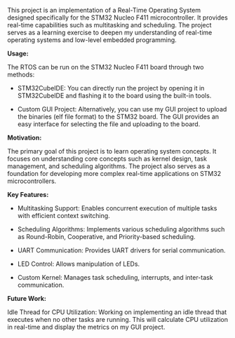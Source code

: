This project is an implementation of a Real-Time Operating System designed specifically for the STM32 Nucleo F411 microcontroller. It provides real-time capabilities such as multitasking and scheduling. The project serves as a learning exercise to deepen my understanding of real-time operating systems and low-level embedded programming.

**Usage:**

The RTOS can be run on the STM32 Nucleo F411 board through two methods:

- STM32CubeIDE: You can directly run the project by opening it in STM32CubeIDE and flashing it to the board using the built-in tools.

- Custom GUI Project: Alternatively, you can use my GUI project to upload the binaries (elf file format) to the STM32 board. The GUI provides an easy interface for selecting the file and uploading to the board.

**Motivation:**

The primary goal of this project is to learn operating system concepts. It focuses on understanding core concepts such as kernel design, task management, and scheduling algorithms. The project also serves as a foundation for developing more complex real-time applications on STM32 microcontrollers.

**Key Features:**

- Multitasking Support: Enables concurrent execution of multiple tasks with efficient context switching.


- Scheduling Algorithms: Implements various scheduling algorithms such as Round-Robin, Cooperative, and Priority-based scheduling.


- UART Communication: Provides UART drivers for serial communication.


- LED Control: Allows manipulation of LEDs.


- Custom Kernel: Manages task scheduling, interrupts, and inter-task communication.




**Future Work:**

Idle Thread for CPU Utilization: Working on implementing an idle thread that executes when no other tasks are running. This will calculate CPU utilization in real-time and display the metrics on my GUI project.
